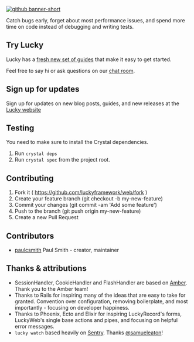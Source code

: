 [![github banner-short](https://user-images.githubusercontent.com/22394/26989908-dd99cc2c-4d22-11e7-9576-c6aeada2bd63.png)](http://luckyframework.org)

Catch bugs early, forget about most performance issues, and spend more time on
code instead of debugging and writing tests.

## Try Lucky

Lucky has a [fresh new set of guides](https://luckyframework.org/guides/) that
make it easy to get started.

Feel free to say hi or ask questions on our
[chat room](https://gitter.im/luckyframework/Lobby).

## Sign up for updates

Sign up for updates on new blog posts, guides, and new releases at the [Lucky website](http://luckyframework.org)

## Testing

You need to make sure to install the Crystal dependencies.

1. Run `crystal deps`
1. Run `crystal spec` from the project root.

## Contributing

1. Fork it ( https://github.com/luckyframework/web/fork )
2. Create your feature branch (git checkout -b my-new-feature)
3. Commit your changes (git commit -am 'Add some feature')
4. Push to the branch (git push origin my-new-feature)
5. Create a new Pull Request

## Contributors

- [paulcsmith](https://github.com/paulcsmith) Paul Smith - creator, maintainer

## Thanks & attributions

* SessionHandler, CookieHandler and FlashHandler are based on [Amber](https://github.com/amberframework/amber). Thank you to the Amber team!
* Thanks to Rails for inspiring many of the ideas that are easy to take for
  granted. Convention over configuration, removing boilerplate, and most
  importantly - focusing on developer happiness.
* Thanks to Phoenix, Ecto and Elixir for inspiring LuckyRecord's forms,
  LuckyWeb's single base actions and pipes, and focusing on helpful error
  messages.
* `lucky watch` based heavily on [Sentry](https://github.com/samueleaton/sentry). Thanks [@samueleaton](https://github.com/samueleaton)!
